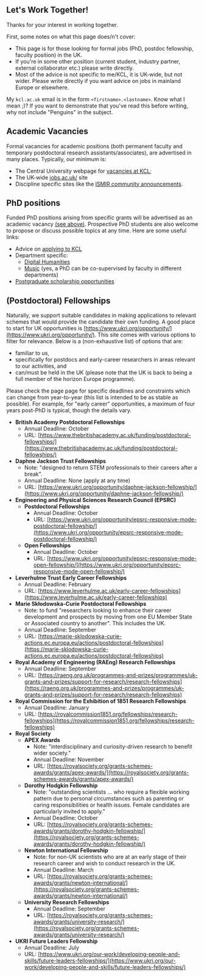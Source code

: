## Let's Work Together!

Thanks for your interest in working together.

First, some notes on what this page does/n't cover:

- This page is for those looking for formal jobs (PhD, postdoc fellowship, faculty position) in the UK.
- If you're in some other position (current student, industry partner, external collaborator etc.) please write directly.
- Most of the advice is not specific to me/KCL, it is UK-wide, but not wider. Please write directly if you want advice on jobs in mainland Europe or elsewhere.

My `kcl.ac.uk` email is in the form `<firstname>.<lastname>`.
Know what I mean ;)?
If you want to demonstrate that you've read this before writing, why not include "Penguins" in the subject.

## Academic Vacancies

Formal vacancies for academic positions (both permanent faculty and temporary postdoctoral research assistants/associates), are advertised in many places.
Typically, our minimum is:

- The Central University webpage for [vacancies at KCL](https://www.kcl.ac.uk/jobs/);
- The UK-wide [jobs.ac.uk/](http://www.jobs.ac.uk/) site
- Discipline specific sites like the [ISMIR community announcements](https://groups.google.com/a/ismir.net/g/community).


## PhD positions

Funded PhD positions arising from specific grants will be advertised as an academic vacancy [(see above)](#academic-vacancies).
Prospective PhD students are also welcome to propose or discuss possible topics at any time. Here are some useful links:

- Advice on [applying to KCL](https://www.kcl.ac.uk/study/postgraduate-research/how-to-apply)
- Department specific:
	- [Digital Humanities](https://www.kcl.ac.uk/ddh/phd)
	- [Music](https://www.kcl.ac.uk/music) (yes, a PhD can be co-supervised by faculty in different departments)
- [Postgraduate scholarship opportunities](https://www.kcl.ac.uk/study/postgraduate-research/funding/scholarships-and-studentships)


## (Postdoctoral) Fellowships

Naturally, we support suitable candidates in making applications to relevant schemes that would provide the candidate their own funding.
A good place to start for UK opportunities is 
[https://www.ukri.org/opportunity/](https://www.ukri.org/opportunity/).
This site comes with various options to filter for relevance.
Below is a (non-exhaustive list) of options that are:

- familiar to us,
- specifically for postdocs and early-career researchers in areas relevant to our activities,
and
- can/must be held in the UK (please note that the UK is back to being a full member of the horizon Europe programme).

Please check the page page for specific deadlines and  constraints which can change from year-to-year (this list is intended to be as stable as possible).
For example, for "early career" opportunities, a maximum of four years post-PhD is typical, though the details vary.

- **British Academy Postdoctoral Fellowships**
	- Annual Deadline: October
	- URL: [https://www.thebritishacademy.ac.uk/funding/postdoctoral-fellowships/](https://www.thebritishacademy.ac.uk/funding/postdoctoral-fellowships/)
- **Daphne Jackson Trust Fellowships**
	- Note: "designed to return STEM professionals to their careers after a break".
	- Annual Deadline: None (apply at any time)
	- URL: [https://www.ukri.org/opportunity/daphne-jackson-fellowship/](https://www.ukri.org/opportunity/daphne-jackson-fellowship/)
- **Engineering and Physical Sciences Research Council (EPSRC)**
	- **Postdoctoral Fellowships**
		- Annual Deadline: October
		- URL: [https://www.ukri.org/opportunity/epsrc-responsive-mode-postdoctoral-fellowship/](https://www.ukri.org/opportunity/epsrc-responsive-mode-postdoctoral-fellowship/)
	- **Open Fellowships**
		- Annual Deadline: October
		- URL: [https://www.ukri.org/opportunity/epsrc-responsive-mode-open-fellowship/](https://www.ukri.org/opportunity/epsrc-responsive-mode-open-fellowship/)
- **Leverhulme Trust Early Career Fellowships**
	- Annual Deadline: February
	- URL: [https://www.leverhulme.ac.uk/early-career-fellowships](https://www.leverhulme.ac.uk/early-career-fellowships)
- **Marie Skłodowska-Curie Postdoctoral Fellowships**
	- Note: to fund "researchers looking to enhance their career development and prospects by moving from one EU Member State or Associated country to another". This includes the UK.
	- Annual Deadline: September
	- URL: [https://marie-sklodowska-curie-actions.ec.europa.eu/actions/postdoctoral-fellowships](https://marie-sklodowska-curie-actions.ec.europa.eu/actions/postdoctoral-fellowships)
- **Royal Academy of Engineering (RAEng) Research Fellowships**
	- Annual Deadline: September
	- URL: [https://raeng.org.uk/programmes-and-prizes/programmes/uk-grants-and-prizes/support-for-research/research-fellowships](https://raeng.org.uk/programmes-and-prizes/programmes/uk-grants-and-prizes/support-for-research/research-fellowships)
- **Royal Commission for the Exhibition of 1851 Research Fellowships**
	- Annual Deadline: January
	- URL: [https://royalcommission1851.org/fellowships/research-fellowships](https://royalcommission1851.org/fellowships/research-fellowships)
- **Royal Society**
	- **APEX Awards**
		- Note: "interdisciplinary and curiosity-driven research to benefit wider society."
		- Annual Deadline: November
		- URL: [https://royalsociety.org/grants-schemes-awards/grants/apex-awards/](https://royalsociety.org/grants-schemes-awards/grants/apex-awards/)
	- **Dorothy Hodgkin Fellowship**
		- Note: "outstanding scientists … who require a flexible working pattern due to personal circumstances such as parenting or caring responsibilities or health issues. Female candidates are particularly invited to apply."
		- Annual Deadline: October
		- URL: [https://royalsociety.org/grants-schemes-awards/grants/dorothy-hodgkin-fellowship/](https://royalsociety.org/grants-schemes-awards/grants/dorothy-hodgkin-fellowship/)
	- **Newton International Fellowship**
		- Note: for non-UK scientists who are at an early stage of their research career and wish to conduct research in the UK.
		- Annual Deadline: March
		- URL: [https://royalsociety.org/grants-schemes-awards/grants/newton-international/](https://royalsociety.org/grants-schemes-awards/grants/newton-international/)
	- **University Research Fellowships**
		- Annual Deadline: September
		- URL: [https://royalsociety.org/grants-schemes-awards/grants/university-research/](https://royalsociety.org/grants-schemes-awards/grants/university-research/)
- **UKRI Future Leaders Fellowship**
	- Annual Deadline: July
	- URL: [https://www.ukri.org/our-work/developing-people-and-skills/future-leaders-fellowships/](https://www.ukri.org/our-work/developing-people-and-skills/future-leaders-fellowships/)
